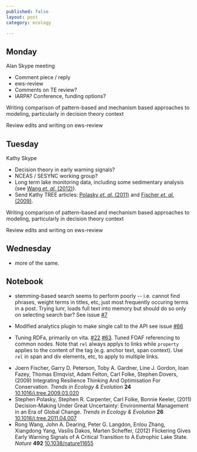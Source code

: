 ```yaml
---
published: false
layout: post
category: ecology

---
```


## Monday 

Alan Skype meeting

* Comment piece / reply
* ews-review
* Comments on TE review?
* IARPA? Conference, funding options?

Writing comparison of pattern-based and mechanism based approaches to modeling, particularly in decision theory context

Review edits and writing on ews-review

## Tuesday 

Kathy Skype

* Decision theory in early warning signals?
* NCEAS / SESYNC working group?
* Long term lake monitoring data, including some sedimentary analysis (see <span rel="tooltip" title="Wang R, Dearing J, Langdon P, Zhang E, Yang X, Dakos V and
Scheffer M (2012). Flickering Gives Early Warning Signals of A
Critical Transition to A Eutrophic Lake State. _Nature_, *492*.
ISSN 0028-0836,  http://dx.doi.org/10.1038/nature11655."><a href="http://dx.doi.org/10.1038/nature11655" rel="http://purl.org/spar/cito/discusses" >Wang _et. al._ (2012)</a></span>).  
* Send Kathy TREE articles: <span rel="tooltip" title="Polasky S, Carpenter S, Folke C and Keeler B (2011).
Decision-Making Under Great Uncertainty: Environmental Management
in an Era of Global Change. _Trends in Ecology & Evolution_,
*26*. ISSN 01695347, 
http://dx.doi.org/10.1016/j.tree.2011.04.007."><a href="http://dx.doi.org/10.1016/j.tree.2011.04.007" rel="http://purl.org/spar/cito/discusses" >Polasky _et. al._ (2011)</a></span> and <span rel="tooltip" title="Fischer J, Peterson G, Gardner T, Gordon L, Fazey I, Elmqvist T,
Felton A, Folke C and Dovers S (2009). Integrating Resilience
Thinking And Optimisation For Conservation. _Trends in Ecology &
Evolution_, *24*. ISSN 01695347, 
http://dx.doi.org/10.1016/j.tree.2009.03.020."><a href="http://dx.doi.org/10.1016/j.tree.2009.03.020" rel="http://purl.org/spar/cito/discusses" >Fischer _et. al._ (2009)</a></span>.  


Writing comparison of pattern-based and mechanism based approaches to modeling, particularly in decision theory context

Review edits and writing on ews-review


## Wednesday 

* more of the same.  


## Notebook

* stemming-based search seems to perform poorly -- i.e. cannot find phrases, weight terms in titles, etc, just most frequently occuring terms in a post.  Trying lunr, loads full text into memory but should do so only on selecting search bar? See issue [#7](https://github.com/cboettig/labnotebook/issues/7)

* Modified analytics plugin to make single call to the API see issue [#66](https://github.com/cboettig/labnotebook/issues/66)

* Tuning RDFa, primarily on vita. [#22](https://github.com/cboettig/labnotebook/issues/22) [#63](https://github.com/cboettig/labnotebook/issues/63).  Tuned FOAF referencing to common nodes.  Note that `rel` always applys to links while `property` applies to the content of the tag (e.g. anchor text, span context).  Use `rel` in span and div elements, etc, to apply to multiple links.  


- Joern Fischer, Garry D. Peterson, Toby A. Gardner, Line J. Gordon, Ioan Fazey, Thomas Elmqvist, Adam Felton, Carl Folke, Stephen Dovers,   (2009) Integrating Resilience Thinking And Optimisation For Conservation.  *Trends in Ecology & Evolution*  **24**  [10.1016/j.tree.2009.03.020](http://dx.doi.org/10.1016/j.tree.2009.03.020)
- Stephen Polasky, Stephen R. Carpenter, Carl Folke, Bonnie Keeler,   (2011) Decision-Making Under Great Uncertainty: Environmental Management in an Era of Global Change.  *Trends in Ecology & Evolution*  **26**  [10.1016/j.tree.2011.04.007](http://dx.doi.org/10.1016/j.tree.2011.04.007)
- Rong Wang, John A. Dearing, Peter G. Langdon, Enlou Zhang, Xiangdong Yang, Vasilis Dakos, Marten Scheffer,   (2012) Flickering Gives Early Warning Signals of A Critical Transition to A Eutrophic Lake State.  *Nature*  **492**  [10.1038/nature11655](http://dx.doi.org/10.1038/nature11655)

